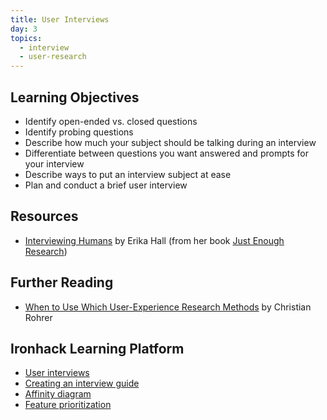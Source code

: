 ```yaml
---
title: User Interviews
day: 3
topics:
  - interview
  - user-research
---
```


Learning Objectives
-------------------

- Identify open-ended vs. closed questions
- Identify probing questions
- Describe how much your subject should be talking during an interview
- Differentiate between questions you want answered and prompts for your interview
- Describe ways to put an interview subject at ease
- Plan and conduct a brief user interview


Resources
---------

- [Interviewing Humans](https://alistapart.com/article/interviewing-humans) by Erika Hall (from her book [Just Enough Research](http://www.abookapart.com/products/just-enough-research))


Further Reading
---------------

- [When to Use Which User-Experience Research Methods](https://www.nngroup.com/articles/which-ux-research-methods/) by Christian Rohrer


Ironhack Learning Platform
---------------------------

- [User interviews](http://learn.ironhack.com/#/learning_unit/3333)
- [Creating an interview guide](http://learn.ironhack.com/#/learning_unit/3334)
- [Affinity diagram](http://learn.ironhack.com/#/learning_unit/3341)
- [Feature prioritization](http://learn.ironhack.com/#/learning_unit/2706)
